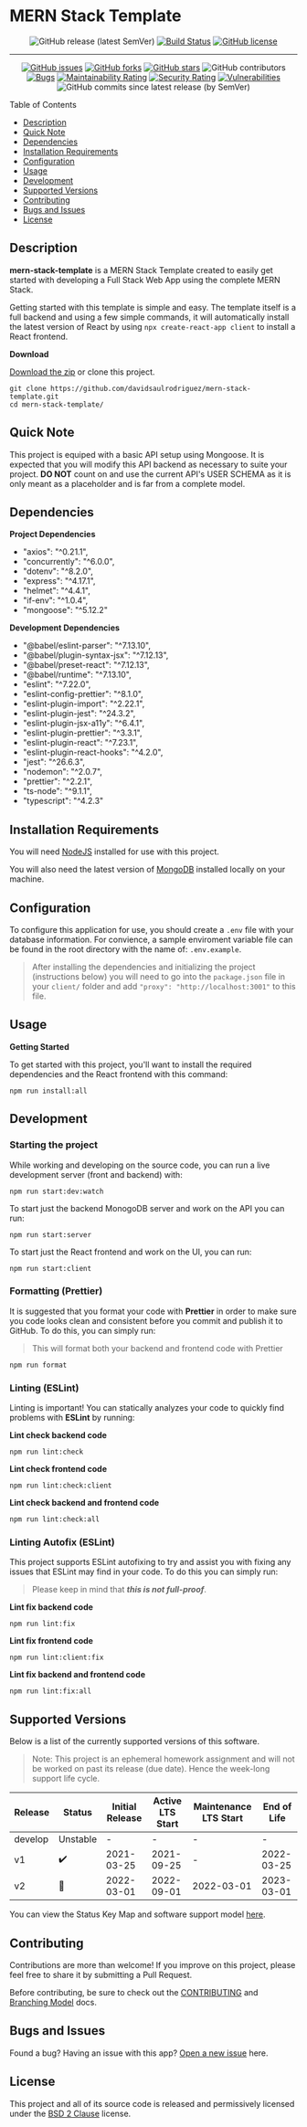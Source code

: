 # MERN Stack Template

<span align="center">

![GitHub release (latest SemVer)](https://img.shields.io/github/v/release/davidsaulrodriguez/mern-stack-template)
[![Build Status](https://travis-ci.com/davidsaulrodriguez/mern-stack-template.svg?branch=main)](https://travis-ci.com/davidsaulrodriguez/mern-stack-template)
[![GitHub license](https://img.shields.io/github/license/davidsaulrodriguez/mern-stack-template)](https://github.com/davidsaulrodriguez/mern-stack-template)

---

[![GitHub issues](https://img.shields.io/github/issues/davidsaulrodriguez/mern-stack-template)](https://github.com/davidsaulrodriguez/mern-stack-template/issues)
[![GitHub forks](https://img.shields.io/github/forks/davidsaulrodriguez/mern-stack-template)](https://github.com/davidsaulrodriguez/mern-stack-template/network)
[![GitHub stars](https://img.shields.io/github/stars/davidsaulrodriguez/mern-stack-template)](https://github.com/davidsaulrodriguez/mern-stack-template/stargazers)
![GitHub contributors](https://img.shields.io/github/contributors/davidsaulrodriguez/mern-stack-template)
[![Bugs](https://sonarcloud.io/api/project_badges/measure?project=davidsaulrodriguez_mern-stack-template&metric=bugs)](https://sonarcloud.io/dashboard?id=davidsaulrodriguez_mern-stack-template)
[![Maintainability Rating](https://sonarcloud.io/api/project_badges/measure?project=davidsaulrodriguez_mern-stack-template&metric=sqale_rating)](https://sonarcloud.io/dashboard?id=davidsaulrodriguez_mern-stack-template)
[![Security Rating](https://sonarcloud.io/api/project_badges/measure?project=davidsaulrodriguez_mern-stack-template&metric=security_rating)](https://sonarcloud.io/dashboard?id=davidsaulrodriguez_mern-stack-template)
[![Vulnerabilities](https://sonarcloud.io/api/project_badges/measure?project=davidsaulrodriguez_mern-stack-template&metric=vulnerabilities)](https://sonarcloud.io/dashboard?id=davidsaulrodriguez_mern-stack-template)
![GitHub commits since latest release (by SemVer)](https://img.shields.io/github/commits-since/davidsaulrodriguez/mern-stack-template/latest/main)

</span>

Table of Contents

- [Description](#description)
- [Quick Note](#quick-note)
- [Dependencies](#dependdencies)
- [Installation Requirements](#installation-requirements)
- [Configuration](#configuration)
- [Usage](#usage)
- [Development](#development)
- [Supported Versions](#supported-versions)
- [Contributing](#contributing)
- [Bugs and Issues](#bugs-and-issues)
- [License](#license)

## Description

**mern-stack-template** is a MERN Stack Template created to easily get started with developing a Full Stack Web App using the complete MERN Stack.

Getting started with this template is simple and easy. The template itself is a full backend and using a few simple commands, it will automatically install the latest version of React by using `npx create-react-app client` to install a React frontend.

**Download**

[Download the zip][archive] or clone this project.

```shell
git clone https://github.com/davidsaulrodriguez/mern-stack-template.git
cd mern-stack-template/
```

## Quick Note

This project is equiped with a basic API setup using Mongoose. It is expected that you will modify this API backend as necessary to suite your project. **DO NOT** count on and use the current API's USER SCHEMA as it is only meant as a placeholder and is far from a complete model.

## Dependencies

**Project Dependencies**

- "axios": "^0.21.1",
- "concurrently": "^6.0.0",
- "dotenv": "^8.2.0",
- "express": "^4.17.1",
- "helmet": "^4.4.1",
- "if-env": "^1.0.4",
- "mongoose": "^5.12.2"

**Development Dependencies**

- "@babel/eslint-parser": "^7.13.10",
- "@babel/plugin-syntax-jsx": "^7.12.13",
- "@babel/preset-react": "^7.12.13",
- "@babel/runtime": "^7.13.10",
- "eslint": "^7.22.0",
- "eslint-config-prettier": "^8.1.0",
- "eslint-plugin-import": "^2.22.1",
- "eslint-plugin-jest": "^24.3.2",
- "eslint-plugin-jsx-a11y": "^6.4.1",
- "eslint-plugin-prettier": "^3.3.1",
- "eslint-plugin-react": "^7.23.1",
- "eslint-plugin-react-hooks": "^4.2.0",
- "jest": "^26.6.3",
- "nodemon": "^2.0.7",
- "prettier": "^2.2.1",
- "ts-node": "^9.1.1",
- "typescript": "^4.2.3"

## Installation Requirements

You will need [NodeJS][nodejs] installed for use with this project.

You will also need the latest version of [MongoDB][mongodb] installed locally on your machine.

## Configuration

To configure this application for use, you should create a `.env` file with your database information. For convience, a sample enviroment variable file can be found in the root directory with the name of: `.env.example`.

> After installing the dependencies and initializing the project (instructions below) you will need to go into the `package.json` file in your `client/` folder and add `"proxy": "http://localhost:3001"` to this file.

## Usage

**Getting Started**

To get started with this project, you'll want to install the required dependencies and the React frontend with this command:

```shell
npm run install:all
```

## Development

### Starting the project

While working and developing on the source code, you can run a live development server (front and backend) with:

```shell
npm run start:dev:watch
```

To start just the backend MonogoDB server and work on the API you can run:

```shell
npm run start:server
```

To start just the React frontend and work on the UI, you can run:

```shell
npm run start:client
```

### Formatting (Prettier)

It is suggested that you format your code with **Prettier** in order to make sure you code looks clean and consistent before you commit and publish it to GitHub. To do this, you can simply run:

> This will format both your backend and frontend code with Prettier

```shell
npm run format
```

### Linting (ESLint)

Linting is important! You can statically analyzes your code to quickly find problems with **ESLint** by running:

**Lint check backend code**

```shell
npm run lint:check
```

**Lint check frontend code**

```shell
npm run lint:check:client
```

**Lint check backend and frontend code**

```shell
npm run lint:check:all
```

### Linting Autofix (ESLint)

This project supports ESLint autofixing to try and assist you with fixing any issues that ESLint may find in your code. To do this you can simply run:

> Please keep in mind that **_this is not full-proof_**.

**Lint fix backend code**

```shell
npm run lint:fix
```

**Lint fix frontend code**

```shell
npm run lint:client:fix
```

**Lint fix backend and frontend code**

```shell
npm run lint:fix:all
```

## Supported Versions

Below is a list of the currently supported versions of this software.

> Note: This project is an ephemeral homework assignment and will not be worked on past its release (due date). Hence the week-long support life cycle.

| Release | Status             | Initial Release | Active LTS Start | Maintenance LTS Start | End of Life |
| ------- | ------------------ | --------------- | ---------------- | --------------------- | ----------- |
| develop | Unstable           | -               | -                | -                     | -           |
| v1      | :heavy_check_mark: | 2021-03-25      | 2021-09-25       | -                     | 2022-03-25  |
| v2      | :construction:     | 2022-03-01      | 2022-09-01       | 2022-03-01            | 2023-03-01  |

You can view the Status Key Map and software support model [here][support].

## Contributing

Contributions are more than welcome! If you improve on this project, please feel free to share it by submitting a Pull Request.

Before contributing, be sure to check out the [CONTRIBUTING][contrib] and [Branching Model][branching] docs.

## Bugs and Issues

Found a bug? Having an issue with this app? [Open a new issue][issues] here.

## License

This project and all of its source code is released and permissively licensed under the [BSD 2 Clause][license] license.

[archive]: https://github.com/davidsaulrodriguez/mern-stack-template/archive/main.zip
[mongodb]: https://www.mongodb.com/try/download/community
[nodejs]: https://nodejs.com
[support]: ./SLC.md
[contrib]: ./CONTRIBUTING.md
[branching]: ./docs/Branching_Model.md
[issues]: https://github.com/davidsaulrodriguez/mern-stack-template/issues/new/choose
[license]: ./LICENSE
